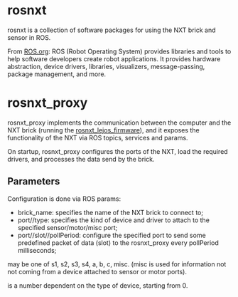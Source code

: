 rosnxt
======

rosnxt is a collection of software packages for using the NXT brick and sensor in ROS.

From [ROS.org](http://www.ros.org/wiki/): ROS (Robot Operating System) provides libraries and tools to help software developers create robot applications. It provides hardware abstraction, device drivers, libraries, visualizers, message-passing, package management, and more. 

rosnxt_proxy
============

rosnxt_proxy implements the communication between the computer and the NXT brick (running the [rosnxt_lejos_firmware](https://github.com/rosnxt/rosnxt_lejos_firmware)), and it exposes the functionality of the NXT via ROS topics, services and params.

On startup, rosnxt_proxy configures the ports of the NXT, load the required drivers, and processes the data send by the brick.

Parameters
----------

Configuration is done via ROS params:

* brick_name: specifies the name of the NXT brick to connect to;
* port/<PORT>/type: specifies the kind of device and driver to attach to the specified sensor/motor/misc port;
* port/<PORt>/slot/<SLOT>/pollPeriod: configure the specified port to send some predefined packet of data (slot) to the rosnxt_proxy every pollPeriod milliseconds;

<PORT> may be one of s1, s2, s3, s4, a, b, c, misc. (misc is used for information not not coming from a device attached to sensor or motor ports).

<SLOT> is a number dependent on the type of device, starting from 0.

